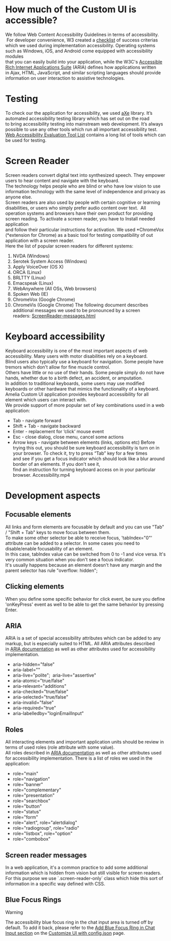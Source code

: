 # How much of the Custom UI is accessible?
We follow Web Content Accessibility Guidelines in terms of accessibility.  For developer convenience, W3 created a [checklist](https://www.w3.org/TR/2006/WD-WCAG20-20060427/appendixB.html) of success criterias  
which we used during implementation accessibility. Operating systems such as Windows, iOS, and Android come equipped with accessibility modules  
that you can easily build into your application, while the W3C's [Accessible Rich Internet Applications Suite](http://www.w3.org/WAI/intro/aria) (ARIA) defines how applications written  
in Ajax, HTML, JavaScript, and similar scripting languages should provide information on user interaction to assistive technologies.
# Testing
To check our the application for accessibility, we used [aXe](https://www.deque.com/axe/) library. It’s automated accessibility testing library which has set out on the road  
to bring accessibility testing into mainstream web development. It’s always possible to use any other tools which run all important accessibility test.  
[Web Accessibility Evaluation Tool List](https://www.w3.org/WAI/ER/tools/) contains a long list of tools which can be used for testing.
# Screen Reader
Screen readers convert digital text into synthesized speech. They empower users to hear content and navigate with the keyboard.  
The technology helps people who are blind or who have low vision to use information technology with the same level of independence and privacy as anyone else.  
Screen readers are also used by people with certain cognitive or learning disabilities, or users who simply prefer audio content over text. 
All operation systems and browsers have their own product for providing screen reading. To activate a screen reader, you have to Install needed application  
and follow their particular instructions for activation. We used *ChromeVox (*extension for Chrome) as a basic tool for testing compatibility of out application with a screen reader.  
Here the list of popular screen readers for different systems:
1.  NVDA (Windows)
2.  Serotek System Access (Windows)
3.  Apply VoiceOver (OS X)
4.  ORCA (Linux)
5.  BRLTTY (Linux)
6.  Emacspeak (Linux)
7.  WebAnywhere (All OSs, Web browsers) 
8.  Spoken Web (IE)
9.  ChromeVox (Google Chrome)
10. ChromeVis (Google Chrome)
The following document describes additional messages we used to be pronounced by a screen readers: [ScreenReader-messages.html](../28476444/Accessibility)
# Keyboard accessibility 
Keyboard accessibility is one of the most important aspects of web accessibility. Many users with motor disabilities rely on a keyboard.  
Blind users also typically use a keyboard for navigation. Some people have tremors which don't allow for fine muscle control.  
Others have little or no use of their hands. Some people simply do not have hands, whether due to a birth defect, an accident, or amputation.  
In addition to traditional keyboards, some users may use modified keyboards or other hardware that mimics the functionality of a keyboard.
Amelia Custom UI application provides keyboard accessibility for all element which users can interact with.  
We provide support of more popular set of key combinations used in a web application: 
-   Tab - navigate forward 
-   Shift + Tab - navigate backward
-   Enter - replacement for ‘click’ mouse event
-   Esc - close dialog, close menu, cancel some actions
-   Arrow keys - navigate between elements (links, options etc)
Before trying this out, you should be sure keyboard accessibility is turn on in your browser. To check it, try to press “Tab” key for a few times   
and see if you get a focus indicator which should look like a blur around border of an elements. If you don't see it,  
find an instruction for turning keyboard access on in your particular browser.
Accessibility.mp4
# Development aspects
## Focusable elements
All links and form elements are focusable by default and you can use "Tab" / "Shift + Tab" keys to move focus between them.    
To make some other selector be able to receive focus, 'tabIndex="0"' attribute can be added to a selector. In some cases you need to disable/enable focusability of an element.  
In this case, tabIndex value can be switched from 0 to -1 and vice versa. It's very common situation when you don't see a focus indicator.  
It's usually happens because an element doesn't have any margin and the parent selector has rule "overflow: hidden";
## Clicking elements
When you define some specific behavior for click event, be sure you define 'onKeyPress' event as well to be able to get the same behavior by pressing Enter.
## ARIA
ARIA is a set of special accessibility attributes which can be added to any markup, but is especially suited to HTML. All ARIA attributes described in [ARIA documentation](https://www.w3.org/TR/wai-aria/) as well as other attributes used for accessibility implementation.
-   aria-hidden="false"
-   aria-label=""
-   aria-live="polite";  aria-live="assertive"
-   aria-atomic="true/false"
-   aria-relevant="additions"
-   aria-checked="true/false"
-   aria-selected="true/false"
-   aria-invalid="false"
-   aria-required="true"
-   aria-labelledby="loginEmailInput"
## Roles
All interacting elements and important application units should be review in terms of used roles (role attribute with some value).  
All roles described in [ARIA documentation](https://www.w3.org/TR/wai-aria/) as well as other attributes used for accessibility implementation.
There is a list of roles we used in the application:
-   role="main"
-   role="navigation"
-   role="banner"
-   role="complementary"
-   role="presentation"
-   role="searchbox"
-   role="button"
-   role="status"
-   role="form"
-   role="alert", role="alertdialog"
-   role="radiogroup", role="radio"
-   role="listbox", role="option"
-   role="combobox"
## Screen reader messages
In a web application, it's a common practice to add some additional information which is hidden from vision but still visible for screen readers.  
For this purpose we use \`.screen-reader-only\` class which hide this sort of information in a specific way defined with CSS.
## Blue Focus Rings
> [!warning]  
>
> The accessibility blue focus ring in the chat input area is turned off by default. To add it back, please refer to the [Add Blue Focus Ring in Chat Input section](https://docs.ipsoft.com/display/AmeliaDocsV37/Customize+UI+with+config.json#CustomizeUIwithconfig.json-AddBlueFocusRinginChatInput) on the [Customize UI with config.json](https://docs.amelia.com/display/AmeliaDocsV37/Customize+UI+with+config.json) page.
